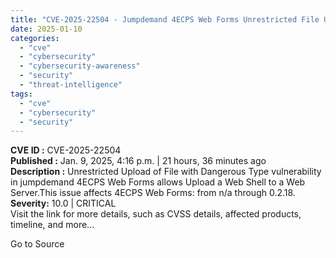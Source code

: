 ```yaml
---
title: "CVE-2025-22504 - Jumpdemand 4ECPS Web Forms Unrestricted File Upload RCE"
date: 2025-01-10
categories: 
  - "cve"
  - "cybersecurity"
  - "cybersecurity-awareness"
  - "security"
  - "threat-intelligence"
tags: 
  - "cve"
  - "cybersecurity"
  - "security"
---
```


**CVE ID :** CVE-2025-22504  
**Published :** Jan. 9, 2025, 4:16 p.m. | 21 hours, 36 minutes ago  
**Description :** Unrestricted Upload of File with Dangerous Type vulnerability in jumpdemand 4ECPS Web Forms allows Upload a Web Shell to a Web Server.This issue affects 4ECPS Web Forms: from n/a through 0.2.18. 
**Severity:** 10.0 | CRITICAL  
Visit the link for more details, such as CVSS details, affected products, timeline, and more...

Go to Source
